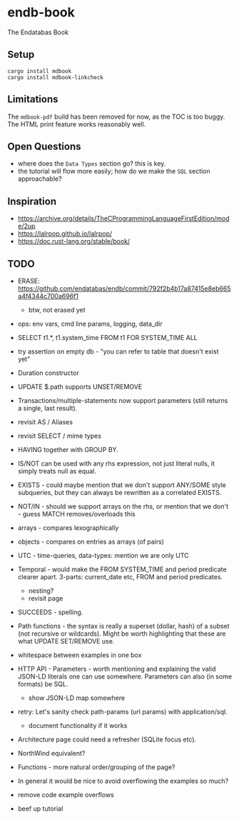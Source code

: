 # endb-book

The Endatabas Book

## Setup

```
cargo install mdbook
cargo install mdbook-linkcheck
```

## Limitations

The `mdbook-pdf` build has been removed for now, as the TOC is too buggy.
The HTML print feature works reasonably well.

## Open Questions

* where does the `Data Types` section go? this is key.
* the tutorial will flow more easily; how do we make the `SQL` section approachable?

## Inspiration

* https://archive.org/details/TheCProgrammingLanguageFirstEdition/mode/2up
* https://lalrpop.github.io/lalrpop/
* https://doc.rust-lang.org/stable/book/

## TODO

* ERASE: https://github.com/endatabas/endb/commit/792f2b4b17a87415e8eb665a4f4344c700a696f1
    * btw, not erased yet
* ops: env vars, cmd line params, logging, data_dir
* SELECT t1.*, t1.system_time FROM t1 FOR SYSTEM_TIME ALL
* try assertion on empty db - "you can refer to table that doesn't exist yet"
* Duration constructor
* UPDATE $.path supports UNSET/REMOVE
* Transactions/multiple-statements now support parameters (still returns a single, last result).
* revisit AS / Aliases
* revisit SELECT / mime types
* HAVING together with GROUP BY.
* IS/NOT can be used with any rhs expression, not just literal nulls, it simply treats null as equal.
* EXISTS - could maybe mention that we don't support ANY/SOME style subqueries, but they can always be rewritten as a correlated EXISTS.
* NOT/IN - should we support arrays on the rhs, or mention that we don't - guess MATCH removes/overloads this
* arrays - compares lexographically
* objects - compares on entries as arrays (of pairs)
* UTC - time-queries, data-types: mention we are only UTC
* Temporal - would make the FROM SYSTEM_TIME and period predicate clearer apart. 3-parts: current_date etc, FROM and period predicates.
    * nesting?
    * revisit page
* SUCCEEDS - spelling.
* Path functions - the syntax is really a superset (dollar, hash) of a subset (not recursive or wildcards). Might be worth highlighting that these are what UPDATE SET/REMOVE use.
* whitespace between examples in one box
* HTTP API - Parameters - worth mentioning and explaining the valid JSON-LD literals one can use somewhere. Parameters can also (in some formats) be SQL.
    * show JSON-LD map somewhere
* retry: Let's sanity check path-params (url params) with application/sql.
    * document functionality if it works

* Architecture page could need a refresher (SQLite focus etc).
* NorthWind equivalent?
* Functions - more natural order/grouping of the page?
* In general it would be nice to avoid overflowing the examples so much?

* remove code example overflows
* beef up tutorial
